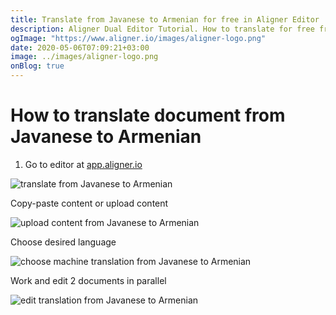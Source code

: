```yaml
---
title: Translate from Javanese to Armenian for free in Aligner Editor
description: Aligner Dual Editor Tutorial. How to translate for free from Javanese to Armenian. Aligner is multilingual document management platform. 
ogImage: "https://www.aligner.io/images/aligner-logo.png"
date: 2020-05-06T07:09:21+03:00
image: ../images/aligner-logo.png
onBlog: true
---
```


# How to translate document from Javanese to Armenian

1. Go to editor at [app.aligner.io](https://app.aligner.io "Aligner App web page")

![translate from Javanese to Armenian](../aligner-blank-editor.png "translate from Javanese to Armenian")

Copy-paste content or upload content

![upload content from Javanese to Armenian](../aligner-uploaded-document.png "upload content from Javanese to Armenian")

Choose desired language

![choose machine translation from Javanese to Armenian](../aligner-language-dropdown.png "choose machine translation from Javanese to Armenian")

Work and edit 2 documents in parallel

![edit translation from Javanese to Armenian](../aligner-double-sitded-editor.png "edit translation from Javanese to Armenian")

